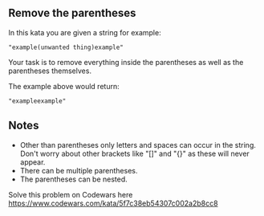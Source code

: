 ## Remove the parentheses

In this kata you are given a string for example:
```
"example(unwanted thing)example"
```
Your task is to remove everything inside the parentheses as well as the parentheses themselves.

The example above would return:
```
"exampleexample"
```
## Notes

  - Other than parentheses only letters and spaces can occur in the string. Don't worry about other brackets like "[]" and "{}" as these will never appear.
  - There can be multiple parentheses.
  - The parentheses can be nested.

Solve this problem on Codewars here https://www.codewars.com/kata/5f7c38eb54307c002a2b8cc8
